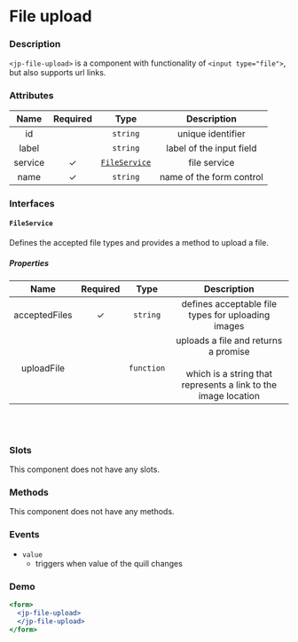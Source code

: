 # File upload

### Description

`<jp-file-upload>` is a component with functionality of `<input type="file">`, but also supports url links.

### Attributes

| Name | Required |   Type   |     Description      |
|:--------:|:------------:|:------------:|:------------------------:|
|    id    |              |   `string`   |    unique identifier     |
|    label    |              |   `string`   |    label of the input field     |
| service  |      ✓       | [`FileService`](#fileservice) |      file service       |
|   name   |      ✓       |   `string`   | name of the form control |

### Interfaces

#### `FileService`

Defines the accepted file types and provides a method to upload a file.

##### Properties

| **Name** | **Required** | **Type** |**Description** |
| :----: | :----: | :----: | :---: |
| acceptedFiles | ✓ | `string` | defines acceptable file types for uploading images |
| uploadFile |  | `function` | uploads a file and returns a promise <br></br> which is a string that represents a link to the image location |

<br></br>

### Slots

This component does not have any slots.

### Methods

This component does not have any methods.

### Events

- `value` 
  - triggers when value of the quill changes

### Demo

```jsx live
<form>
  <jp-file-upload>
  </jp-file-upload>
</form>
```
